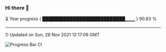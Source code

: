 ### Hi there 👋

⏳ Year progress { ███████████████████████████▁▁▁ } 90.83 %

---

⏰ Updated on Sun, 28 Nov 2021 12:17:06 GMT

![Progress Bar CI](https://github.com/liununu/liununu/workflows/Progress%20Bar%20CI/badge.svg)
